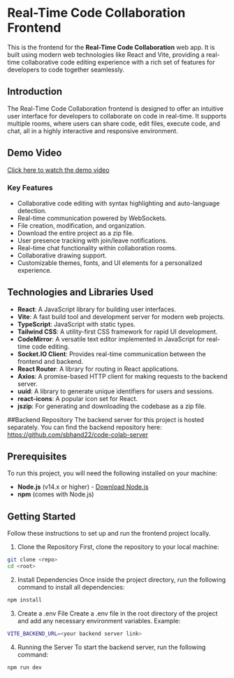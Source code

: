 # Real-Time Code Collaboration Frontend

This is the frontend for the **Real-Time Code Collaboration** web app. It is built using modern web technologies like React and Vite, providing a real-time collaborative code editing experience with a rich set of features for developers to code together seamlessly.

## Introduction

The Real-Time Code Collaboration frontend is designed to offer an intuitive user interface for developers to collaborate on code in real-time. It supports multiple rooms, where users can share code, edit files, execute code, and chat, all in a highly interactive and responsive environment.

## Demo Video

[Click here to watch the demo video](https://youtu.be/ZARH1xeNyQM)

### Key Features

- Collaborative code editing with syntax highlighting and auto-language detection.
- Real-time communication powered by WebSockets.
- File creation, modification, and organization.
- Download the entire project as a zip file.
- User presence tracking with join/leave notifications.
- Real-time chat functionality within collaboration rooms.
- Collaborative drawing support.
- Customizable themes, fonts, and UI elements for a personalized experience.

## Technologies and Libraries Used

- **React**: A JavaScript library for building user interfaces.
- **Vite**: A fast build tool and development server for modern web projects.
- **TypeScript**: JavaScript with static types.
- **Tailwind CSS**: A utility-first CSS framework for rapid UI development.
- **CodeMirror**: A versatile text editor implemented in JavaScript for real-time code editing.
- **Socket.IO Client**: Provides real-time communication between the frontend and backend.
- **React Router**: A library for routing in React applications.
- **Axios**: A promise-based HTTP client for making requests to the backend server.
- **uuid**: A library to generate unique identifiers for users and sessions.
- **react-icons**: A popular icon set for React.
- **jszip**: For generating and downloading the codebase as a zip file.


##Backend Repository
The backend server for this project is hosted separately. You can find the backend repository here:
https://github.com/sbhand22/code-colab-server

## Prerequisites

To run this project, you will need the following installed on your machine:

- **Node.js** (v14.x or higher) - [Download Node.js](https://nodejs.org/)
- **npm** (comes with Node.js)

## Getting Started

Follow these instructions to set up and run the frontend project locally.

1. Clone the Repository
First, clone the repository to your local machine:
```bash
git clone <repo>
cd <root>
```

2. Install Dependencies
Once inside the project directory, run the following command to install all dependencies:
```bash
npm install
```

3. Create a .env File
Create a .env file in the root directory of the project and add any necessary environment variables. Example:
```bash
VITE_BACKEND_URL=<your backend server link>
```

4. Running the Server
To start the backend server, run the following command:

```bash
npm run dev

```

